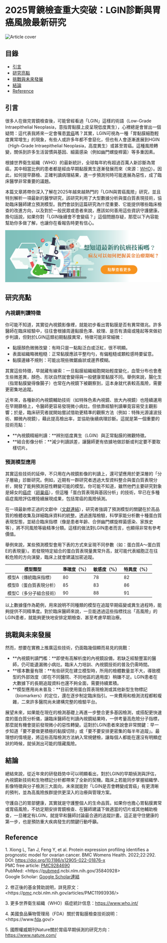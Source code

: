 # 2025胃鏡檢查重大突破：LGIN診斷與胃癌風險最新研究
![Article cover](https://i.imgur.com/Fo3vMb7.png)

## 目錄

* [引言](#introduction)
* [研究亮點](#highlights)
* [挑戰與未來發展](#future-work)
* [結論](#conclusion)
* [Reference](#reference)

## 引言<a id="introduction"></a>
很多人在做完胃鏡檢查後，可能曾經看過「LGIN」這樣的術語（Low-Grade Intraepithelial Neoplasia，意指胃黏膜上皮呈現低度異生），心裡總是會冒出一個疑問：這代表我將來一定會罹患<a href="https://fightgc.org">胃癌</a>嗎？其實，LGIN可視為一種「胃黏膜細胞輕度異常增生」的現象，有些人或許多年都不會惡化，但也有人會逐漸進展到HGIN（High-Grade Intraepithelial Neoplasia，高度異生）或甚至胃癌。這種風險轉變，關係到許多生活習慣與基因、細菌感染（例如幽門螺旋桿菌）等多重因素。

根據世界衛生組織（WHO）的最新統計，全球每年約有超過百萬人新診斷為胃癌，其中相當比例的患者都是經由早期黏膜異生逐漸發展而來（來源：[WHO](https://www.who.int/)）。因此，如何提早篩檢、正確判讀病理結果，進一步預測何時可能進展為惡性，成了臨床醫學非常重要的議題。

本篇文章將帶你深入了解在2025年越來越熱門的「LGIN與胃癌風險」研究，並且特別解析一項最新的醫學研究，該研究利用了大型數據分析與蛋白質表現技術，協助臨床醫師建立預測模型。我們會談到這篇研究為什麼重要、它能提供哪些臨床檢查的改進方向，以及對於一般民眾或患者來說，應該如何善用這些資訊守護健康。換句話說，如果你對「LGIN後續會不會變癌？」這個問題存疑，那麼以下內容能幫助你多做了解，也讓你在看報告時更有信心。

[![CancerFree](https://raw.githubusercontent.com/fightoc/Ovarian-Cancer/refs/heads/main/images/long_ad.png)](https://cancerfree.io)
## 研究亮點<a id="highlights"></a>
### 內視鏡判讀特徵

你可能不知道，其實從內視鏡影像裡，就能初步看出胃黏膜是否有異常徵兆。許多醫師在臨床經驗中，往往會根據周邊黏膜色澤、紋理、是否有潰瘍或隆起等來做初步判讀，但對於LGIN這類初期黏膜異常，特徵可能非常細微：

* 黏膜顏色微微改變：有時只是一點點泛白或泛紅，很不明顯。
* 表面組織略微粗糙：正常黏膜應該平整均勻，有偏粗糙或顆粒感時要留意。
* 黏膜邊緣不規則：可能出現些微鋸齒狀或邊界模糊。

其實這些特徵，早就藏有線索：一旦黏膜組織細胞開始輕度變化，血管分布也會產生些微差異，顏色、形狀自然就會變得與一般健康胃黏膜不同。舉例來說，腸化生（指胃黏膜變得像腸子）也常在內視鏡下被觀察到，這本身就代表較高風險，需要更密集地追蹤。

近年來，各種新的內視鏡輔助技術（如特殊色素內視鏡、放大內視鏡）也陸續運用在早期篩檢上，令醫師更容易發現微小病灶。但依靠經驗判讀畢竟容易受主觀影響；於是，臨床研究者就開始嘗試借助更精準的觀察方法（例如：特殊光源濾波技術、顯微內視鏡），藉此提高檢出率，並協助後續病理診斷。這就是第一個重要的技術亮點：

* **內視鏡精細判讀：**辨別低度異生（LGIN）與正常黏膜的微觀特徵。
* **結合影像分析：**減少判讀誤差，讓醫師更有依據地做診斷或判定要不要取樣切片。

### 預測模型應用

其實這些技術的延伸，不只用在內視鏡影像的判讀上，還可望應用於更深層的「分子層級」診斷研究。例如，近期有一群研究者透過大型資料整合與蛋白質表現分析，開發了能夠預測惡性轉變可能的模型。你可能不知道，雖然他們主要研究對象是婦女的<a href="https://cancerfree.io/">癌症</a>（<a href="https://fightoc.org">卵巢癌</a>），但這種「蛋白質表現與基因分析」的技術，早已在多種癌症風險評估裡陸續展現成果，包括胃癌的風險偵測。

在一項最新修正過的文獻中（[文獻連結](https://pmc.ncbi.nlm.nih.gov/articles/PMC11993936/)），研究者強調了預測模型的關鍵在於高品質的檢體收集及詳細臨床資料的統整。透過進階檢驗，科學家能分析數十種蛋白質表現型態，並結合臨床指標（像是患者年齡、合併幽門螺旋桿菌感染、家族史等），將不同風險等級精準分類。這樣的做法對LGIN患者而言，也顯得非常有參考價值。

舉例來說，某些預測模型會用下表的方式來呈現不同參數（如：蛋白質A～蛋白質E的表現量）。若發現特定組合的蛋白質表現量異常升高，就可能代表細胞正在往較危險的方向演變，臨床上就會建議加密追蹤。

| 模型類型         | 準確度（%） | 敏感度（%） | 特異度（%） |
| ------------ | ------ | ------ | ------ |
| 模型A（傳統臨床指標）  | 80     | 78     | 82     |
| 模型B（蛋白質表現分析） | 85     | 83     | 86     |
| 模型C（多分子組合技術） | 90     | 88     | 91     |

以上數據僅作為範例，用來說明不同種類的模型在追蹤早期癌變或異生過程時，能夠提供不同精準度。對於臨床醫師來說，一旦能透過這些指標找出「高風險」的LGIN患者，就能夠更快地安排定期檢查、甚至考慮早期治療。

## 挑戰與未來發展<a id="future-work"></a>
然而，想要在實務上推廣這些技術，仍面臨幾個顯而易見的挑戰：

* **內視鏡判讀門檻：**即使有高解析度的內視鏡設備，若缺乏經驗豐富的醫師，仍可能遺漏微小病灶。臨床人力培訓、內視鏡技術的普及仍需時間。
* **樣本數量有限：**有些研究在建立模型時，所用的檢體數量並不大，導致模型的外部效度（即在不同醫院、不同地區的適用度）稍嫌不足。LGIN患者在大數據下的長期追蹤資料也還不夠全面，需要持續累積。
* **模型應用尚未普及：**目前使用蛋白質表現檢測或其他新型生物標記（biomarkers）的定位，還在逐步制定臨床指引。一來費用和檢測流程都較複雜，二來許多醫院尚未建構完整的檢驗平台。

展望未來，如果能在現在的檢測基礎上再進一步整合更多基因檢測，或搭配更快速度的蛋白質分析儀，讓臨床醫師在判讀內視鏡結果時，一併考量高危險分子指標，那麼就有機會提前發現微小的惡性轉變。這對於LGIN患者來說會非常關鍵：早一步知道「要不要做更積極的黏膜切除」或「要不要安排更密集的每半年追蹤」。最理想的情境是，將這些高階檢測方法納入常規健檢，讓每個人都能在還沒有明顯症狀的時候，就偵測出可能的隱藏風險。

## 結論<a id="conclusion"></a>
總結來說，從近年來的研發趋势中可以明顯看出，對於LGIN的早期偵測與評估，內視鏡新技術和生物標記分析都帶來了全新的契機。臨床上若能同步掌握組織學、影像特徵與分子檢測三大面向，未來就能對「LGIN是否會轉變成胃癌」有更清晰的預判，並為高風險族群提供更深入的治療與管理方案。

守護自己的胃部健康，其實就是守護整個人的生命品質。如果你也擔心胃黏膜異常或胃癌風險，不妨定期安排胃鏡檢查、在醫師建議下做適當的切片或其他輔助檢查，一旦確定有LGIN，就提早和醫師討論最合適的追蹤計畫。這正是守住健康的第一步，也是預防重大疾病發生的關鍵行動呼籲。

## Reference<a id="reference"></a>
1\. Xiong L, Tan J, Feng Y, et al. Protein expression profiling identifies a prognostic model for ovarian cancer. BMC Womens Health. 2022;22:292\.   
 DOI: <https://doi.org/10.1186/s12905-022-01876-x>   
 PMC free article: [PMC9284690](https://www.ncbi.nlm.nih.gov/pmc/articles/PMC9284690)   
 PubMed: <https://<a href="https://pubmed.ncbi.nlm.nih.gov/">pubmed</a>.ncbi.nlm.nih.gov/35840928>   
 Google Scholar: [Google Scholar連結](https://scholar.google.com/scholar%5Flookup?title=Protein%20expression%20profiling%20identifies%20a%20prognostic%20model%20for%20ovarian%20cancer&author=Xiong+L&author=Tan+J&author=Feng+Y&publication%5Fyear=2022) 

2\. 修正後的基金贊助說明，詳見原文：<https://<a href="https://pmc.ncbi.nlm.nih.gov/">pmc</a>.ncbi.nlm.nih.gov/articles/PMC11993936/>

3\. 更多世界衛生組織（WHO）癌症統計信息：<https://www.who.int/>

4\. 美國食品藥物管理局（FDA）關於胃黏膜檢查技術說明：<https://www.<a href=" https://www.fda.gov/">fda</a>.gov/>

5\. 國際權威期刊Nature關於胃癌早期偵測的研究方向：<https://www.nature.com/>